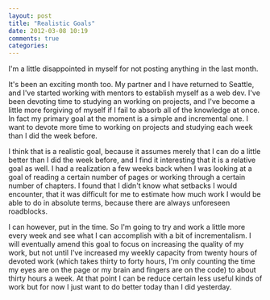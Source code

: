 ```yaml
---
layout: post
title: "Realistic Goals"
date: 2012-03-08 10:19
comments: true
categories: 
---
```

I'm a little disappointed in myself for not posting anything in the last month.

It's been an exciting month too. My partner and I have returned to Seattle, and I've started working with mentors to establish myself as a web dev. I've been devoting time to studying an working on projects, and I've become a little more forgiving of myself if I fail to absorb all of the knowledge at once. In fact my primary goal at the moment is a simple and incremental one. I want to devote more time to working on projects and studying each week than I did the week before. 

I think that is a realistic goal, because it assumes merely that I can do a little better than I did the week before, and I find it interesting that it is a relative goal as well. I had a realization a few weeks back when I was looking at a goal of reading a certain number of pages or working through a certain number of chapters. I found that I didn't know what setbacks I would encounter, that it was difficult for me to estimate how much work I would be able to do in absolute terms, because there are always unforeseen roadblocks.

I can however, put in the time. So I'm going to try and work a little more every week and see what I can accomplish with a bit of incrementalism. I will eventually amend this goal to focus on increasing the quality of my work, but not until I've increased my weekly capacity from twenty hours of devoted work (which takes thirty to forty hours, I'm only counting the time my eyes are on the page or my brain and fingers are on the code) to about thirty hours a week. At that point I can be reduce certain less useful kinds of work but for now I just want to do better today than I did yesterday.